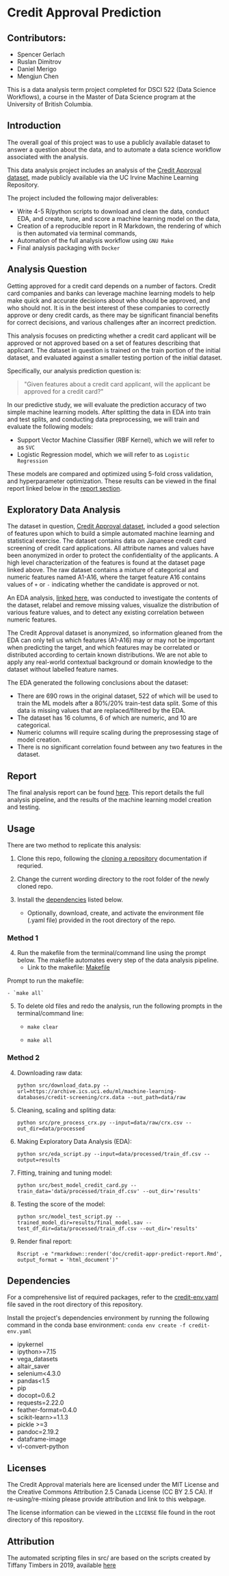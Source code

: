 # Credit Approval Prediction

## Contributors:

-   Spencer Gerlach
-   Ruslan Dimitrov
-   Daniel Merigo
-   Mengjun Chen

This is a data analysis term project completed for DSCI 522 (Data Science Workflows), a course in the Master of Data Science program at the University of British Columbia. 

## Introduction

The overall goal of this project was to use a publicly available dataset to answer a question about the data, and to automate a data science workflow associated with the analysis.

This data analysis project includes an analysis of the [Credit Approval dataset](https://archive-beta.ics.uci.edu/dataset/27/credit+approval), made publicly available via the UC Irvine Machine Learning Repository. 

The project included the following major deliverables: 

- Write 4-5 R/python scripts to download and clean the data, conduct EDA, and create, tune, and score a machine learning model on the data, 
- Creation of a reproducible report in R Markdown, the rendering of which is then automated via terminal commands, 
- Automation of the full analysis workflow using `GNU Make`
- Final analysis packaging with `Docker`

## Analysis Question

Getting approved for a credit card depends on a number of factors. Credit card companies and banks can leverage machine learning models to help make quick and accurate decisions about who should be approved, and who should not. It is in the best interest of these companies to correctly approve or deny credit cards, as there may be significant financial benefits for correct decisions, and various challenges after an incorrect prediction.

This analysis focuses on predicting whether a credit card applicant will be approved or not approved based on a set of features describing that applicant. The dataset in question is trained on the train portion of the initial dataset, and evaluated against a smaller testing portion of the initial dataset.

Specifically, our analysis prediction question is: 

> "Given features about a credit card applicant, will the applicant be approved for a credit card?"

In our predictive study, we will evaluate the prediction accuracy of two simple machine learning models. After splitting the data in EDA into train and test splits, and conducting data preprocessing, we will train and evaluate the following models:

- Support Vector Machine Classifier (RBF Kernel), which we will refer to as `SVC`
- Logistic Regression model, which we will refer to as `Logistic Regression`

These models are compared and optimized using 5-fold cross validation, and hyperparameter optimization. These results can be viewed in the final report linked below in the [report section](#Report).

## Exploratory Data Analysis

The dataset in question, [Credit Approval dataset](https://archive-beta.ics.uci.edu/dataset/27/credit+approval), included a good selection of features upon which to build a simple automated machine learning and statistical exercise. The dataset contains data on Japanese credit card screening of credit card applications. All attribute names and values have been anonymized in order to protect the confidentiality of the applicants. A high level characterization of the features is found at the dataset page linked above. The raw dataset contains a mixture of categorical and numeric features named A1-A16, where the target feature A16 contains values of `+` or `-` indicating whether the candidate is approved or not.

An EDA analysis, [linked here](https://github.com/UBC-MDS/Credit_Approval_Prediction/blob/main/src/Exploratory_Data_Analysis.ipynb), was conducted to investigate the contents of the dataset, relabel and remove missing values, visualize the distribution of various feature values, and to detect any existing correlation between numeric features. 

The Credit Approval dataset is anonymized, so information gleaned from the EDA can only tell us which features (A1-A16) may or may not be important when predicting the target, and which features may be correlated or distributed according to certain known distributions. We are not able to apply any real-world contextual background or domain knowledge to the dataset without labelled feature names.

The EDA generated the following conclusions about the dataset:
- There are 690 rows in the original dataset, 522 of which will be used to train the ML models after a 80%/20% train-test data split. Some of this data is missing values that are replaced/filtered by the EDA.
- The dataset has 16 columns, 6 of which are numeric, and 10 are categorical.
- Numeric columns will require scaling during the preprosessing stage of model creation.
- There is no significant correlation found between any two features in the dataset.

## Report

The final analysis report can be found [here](https://github.com/UBC-MDS/Credit_Approval_Prediction/blob/main/doc/credit-appr-predict-report.html). This report details the full analysis pipeline, and the results of the machine learning model creation and testing.

## Usage

There are two method to replicate this analysis:

1. Clone this repo, following the [cloning a repository](https://docs.github.com/en/repositories/creating-and-managing-repositories/cloning-a-repository) documentation if requried.

2. Change the current wording directory to the root folder of the newly cloned repo.

3. Install the [dependencies](#Dependencies) listed below. 
    - Optionally, download, create, and activate the environment file (.yaml file) provided in the root directory of the repo.

### Method 1

4. Run the makefile from the terminal/command line using the prompt below. The makefile automates every step of the data analysis pipeline.
    - Link to the makefile: [Makefile](https://github.com/UBC-MDS/Credit_Approval_Prediction/blob/main/Makefile)

Prompt to run the makefile:

    - `make all`

5. To delete old files and redo the analysis, run the following prompts in the terminal/command line:

    - `make clear`

    - `make all`

### Method 2

4. Downloading raw data:

    ``` 
    python src/download_data.py --url=https://archive.ics.uci.edu/ml/machine-learning-databases/credit-screening/crx.data --out_path=data/raw
    ```

5. Cleaning, scaling and spliting data:

    ```
    python src/pre_process_crx.py --input=data/raw/crx.csv --out_dir=data/processed
    ```
6. Making Exploratory Data Analysis (EDA):

    ```
    python src/eda_script.py --input=data/processed/train_df.csv --output=results
    ```
7. Fitting, training and tuning model:

    ```
    python src/best_model_credit_card.py --train_data='data/processed/train_df.csv' --out_dir='results'
    ```
8. Testing the score of the model:

    ```
    python src/model_test_script.py --trained_model_dir=results/final_model.sav --test_df_dir=data/processed/train_df.csv --out_dir='results'
    ```
9. Render final report:

    ```
    Rscript -e "rmarkdown::render('doc/credit-appr-predict-report.Rmd', output_format = 'html_document')"
    ```


## Dependencies

For a comprehensive list of required packages, refer to the [credit-env.yaml](https://github.com/UBC-MDS/Credit_Approval_Prediction/blob/main/credit-env.yaml) file saved in the root directory of this repository. 

Install the project's dependencies environment by running the following command in the conda base environment: `conda env create -f credit-env.yaml`

-   ipykernel
-   ipython\>=7.15
-   vega_datasets
-   altair_saver
-   selenium\<4.3.0
-   pandas\<1.5
-   pip
-   docopt=0.6.2
-   requests=2.22.0
-   feather-format=0.4.0
-   scikit-learn>=1.1.3
-   pickle >=3
-   pandoc=2.19.2
-   dataframe-image
-   vl-convert-python

## Licenses

The Credit Approval materials here are licensed under the MIT License and the Creative Commons Attribution 2.5 Canada License (CC BY 2.5 CA). If re-using/re-mixing please provide attribution and link to this webpage.

The license information can be viewed in the `LICENSE` file found in the root directory of this repository.

## Attribution

The automated scripting files in src/ are based on the scripts created by Tiffany Timbers in 2019, available [here](https://github.com/ttimbers/breast_cancer_predictor/tree/master/src)
